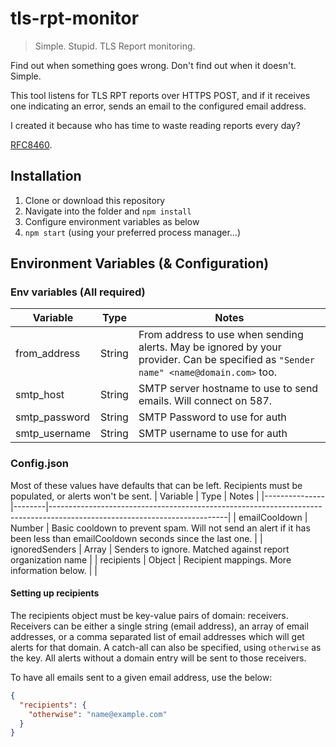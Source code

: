 # tls-rpt-monitor

> Simple. Stupid. TLS Report monitoring.


Find out when something goes wrong. Don't find out when it doesn't.
Simple.

This tool listens for TLS RPT reports over HTTPS POST, and if it receives one indicating an error, sends an email to the configured email address.

I created it because who has time to waste reading reports every day?

[RFC8460](https://datatracker.ietf.org/doc/html/rfc8460).

## Installation
1. Clone or download this repository
2. Navigate into the folder and `npm install`
3. Configure environment variables as below
4. `npm start` (using your preferred process manager...)

## Environment Variables (& Configuration)
### Env variables (All required)
| Variable      | Type   | Notes                                                                                                                                |
|---------------|--------|--------------------------------------------------------------------------------------------------------------------------------------|
| from_address  | String | From address to use when sending alerts. May be ignored by your provider. Can be specified as `"Sender name" <name@domain.com>` too. |
| smtp_host     | String | SMTP server hostname to use to send emails. Will connect on 587.                                                                     |
| smtp_password | String | SMTP Password to use for auth                                                                                                        |
| smtp_username | String | SMTP username to use for auth                                                                                                        |

### Config.json
Most of these values have defaults that can be left. Recipients must be populated, or alerts won't be sent.
| Variable      | Type   | Notes                                                                                                                    |
|---------------|--------|--------------------------------------------------------------------------------------------------------------------------|
| emailCooldown | Number | Basic cooldown to prevent spam. Will not send an alert if it has been less than emailCooldown seconds since the last one. |
| ignoredSenders         | Array<String> | Senders to ignore. Matched against report organization name                                                         |
| recipients | Object | Recipient mappings. More information below.                                                                                           | |

#### Setting up recipients
The recipients object must be key-value pairs of domain: receivers.
Receivers can be either a single string (email address), an array of email addresses, or a comma separated list of email addresses which will get alerts for that domain.
A catch-all can also be specified, using `otherwise` as the key. All alerts without a domain entry will be sent to those receivers.

To have all emails sent to a given email address, use the below:
```json
{
  "recipients": {
    "otherwise": "name@example.com"
  }
}
```